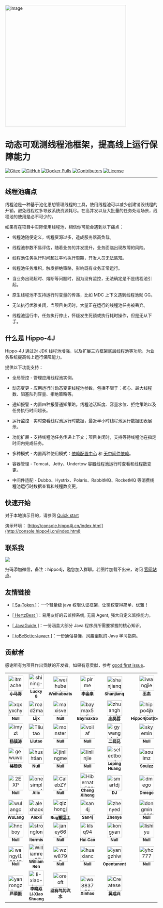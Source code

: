 <img align="center" width="400" alt="image" src="https://user-images.githubusercontent.com/77398366/181906454-b46f6a14-7c2c-4b8f-8b0a-40432521bed8.png">

# 动态可观测线程池框架，提高线上运行保障能力

[![Gitee](https://gitee.com/itmachen/hippo4j/badge/star.svg?theme=gvp)](https://gitee.com/itmachen/hippo4j) [![GitHub](https://img.shields.io/github/stars/opengoofy/hippo4j)](https://github.com/opengoofy/hippo4j) [![Docker Pulls](https://img.shields.io/docker/pulls/hippo4j/hippo4j-server.svg)](https://store.docker.com/community/images/hippo4j/hippo4j-server) [![Contributors](https://img.shields.io/github/contributors/opengoofy/hippo4j?color=3ba272)](https://github.com/opengoofy/hippo4j/graphs/contributors) [![License](https://img.shields.io/github/license/opengoofy/hippo4j?color=5470c6)](https://github.com/opengoofy/hippo4j/blob/develop/LICENSE)

-------

## 线程池痛点

线程池是一种基于池化思想管理线程的工具，使用线程池可以减少创建销毁线程的开销，避免线程过多导致系统资源耗尽。在高并发以及大批量的任务处理场景，线程池的使用是必不可少的。

如果有在项目中实际使用线程池，相信你可能会遇到以下痛点：

- 线程池随便定义，线程资源过多，造成服务器高负载。

- 线程池参数不易评估，随着业务的并发提升，业务面临出现故障的风险。
- 线程池任务执行时间超过平均执行周期，开发人员无法感知。
- 线程池任务堆积，触发拒绝策略，影响既有业务正常运行。
- 当业务出现超时、熔断等问题时，因为没有监控，无法确定是不是线程池引起。
- 原生线程池不支持运行时变量的传递，比如 MDC 上下文遇到线程池就 GG。
- 无法执行优雅关闭，当项目关闭时，大量正在运行的线程池任务被丢弃。
- 线程池运行中，任务执行停止，怀疑发生死锁或执行耗时操作，但是无从下手。

## 什么是 Hippo-4J

Hippo-4J 通过对 JDK 线程池增强，以及扩展三方框架底层线程池等功能，为业务系统提高线上运行保障能力。

提供以下功能支持：

- 全局管控 - 管理应用线程池实例。

- 动态变更 - 应用运行时动态变更线程池参数，包括不限于：核心、最大线程数、阻塞队列容量、拒绝策略等。
- 通知报警 - 内置四种报警通知策略，线程池活跃度、容量水位、拒绝策略以及任务执行时间超长。
- 运行监控 - 实时查看线程池运行时数据，最近半小时线程池运行数据图表展示。
- 功能扩展 - 支持线程池任务传递上下文；项目关闭时，支持等待线程池在指定时间内完成任务。
- 多种模式 - 内置两种使用模式：[依赖配置中心](https://hippo4j.cn/docs/user_docs/getting_started/config/hippo4j-config-start) 和 [无中间件依赖](https://hippo4j.cn/docs/user_docs/getting_started/server/hippo4j-server-start)。
- 容器管理 - Tomcat、Jetty、Undertow 容器线程池运行时查看和线程数变更。
- 中间件适配 - Dubbo、Hystrix、Polaris、RabbitMQ、RocketMQ 等消费线程池运行时数据查看和线程数变更。

## 快速开始

对于本地演示目的，请参阅 [Quick start](https://hippo4j.cn/docs/user_docs/user_guide/quick-start)

演示环境： [http://console.hippo4j.cn/index.html](http://console.hippo4j.cn/index.html)

## 联系我

![](https://user-images.githubusercontent.com/77398366/185774220-c11951f9-e130-4d60-8204-afb5c51d4401.png)

扫码添加微信，备注：hippo4j，邀您加入群聊。若图片加载不出来，访问 [官网站点](https://hippo4j.cn/docs/user_docs/other/group)。

## 友情链接

- [[ Sa-Token ]](https://github.com/dromara/sa-token)：一个轻量级 java 权限认证框架，让鉴权变得简单、优雅！  

- [[ HertzBeat ]](https://github.com/dromara/hertzbeat)：易用友好的云监控系统, 无需 Agent, 强大自定义监控能力。   
- [[ JavaGuide ]](https://github.com/Snailclimb/JavaGuide)：一份涵盖大部分 Java 程序员所需要掌握的核心知识。
- [[ toBeBetterJavaer ]](https://github.com/itwanger/toBeBetterJavaer)：一份通俗易懂、风趣幽默的 Java 学习指南。

## 贡献者

感谢所有为项目作出贡献的开发者。如果有意贡献，参考 [good first issue](https://github.com/opengoofy/hippo4j/issues?q=is%3Aopen+is%3Aissue+label%3A%22good+first+issue%22)。

<!-- readme: contributors -start -->
<table>
<tr>
    <td align="center">
        <a href="https://github.com/itmachen">
            <img src="https://avatars.githubusercontent.com/u/77398366?v=4" width="50;" alt="itmachen"/>
            <br />
            <sub><b>小马哥</b></sub>
        </a>
    </td>
    <td align="center">
        <a href="https://github.com/shining-stars-lk">
            <img src="https://avatars.githubusercontent.com/u/40255310?v=4" width="50;" alt="shining-stars-lk"/>
            <br />
            <sub><b>Lucky 8</b></sub>
        </a>
    </td>
    <td align="center">
        <a href="https://github.com/weihubeats">
            <img src="https://avatars.githubusercontent.com/u/42484192?v=4" width="50;" alt="weihubeats"/>
            <br />
            <sub><b>Weihubeats</b></sub>
        </a>
    </td>
    <td align="center">
        <a href="https://github.com/pirme">
            <img src="https://avatars.githubusercontent.com/u/41976977?v=4" width="50;" alt="pirme"/>
            <br />
            <sub><b>李金来</b></sub>
        </a>
    </td>
    <td align="center">
        <a href="https://github.com/shanjianq">
            <img src="https://avatars.githubusercontent.com/u/49084314?v=4" width="50;" alt="shanjianq"/>
            <br />
            <sub><b>Shanjianq</b></sub>
        </a>
    </td>
    <td align="center">
        <a href="https://github.com/iwangjie">
            <img src="https://avatars.githubusercontent.com/u/23075587?v=4" width="50;" alt="iwangjie"/>
            <br />
            <sub><b>王杰</b></sub>
        </a>
    </td>
    <td align="center">
        <a href="https://github.com/pizihao">
            <img src="https://avatars.githubusercontent.com/u/48643103?v=4" width="50;" alt="pizihao"/>
            <br />
            <sub><b>Pizihao</b></sub>
        </a>
    </td>
    <td align="center">
        <a href="https://github.com/BigXin0109">
            <img src="https://avatars.githubusercontent.com/u/24769514?v=4" width="50;" alt="BigXin0109"/>
            <br />
            <sub><b>BigXin0109</b></sub>
        </a>
    </td>
    <td align="center">
        <a href="https://github.com/Gdk666">
            <img src="https://avatars.githubusercontent.com/u/22442067?v=4" width="50;" alt="Gdk666"/>
            <br />
            <sub><b>Null</b></sub>
        </a>
    </td></tr>
<tr>
    <td align="center">
        <a href="https://github.com/xqxyxchy">
            <img src="https://avatars.githubusercontent.com/u/21134578?v=4" width="50;" alt="xqxyxchy"/>
            <br />
            <sub><b>Null</b></sub>
        </a>
    </td>
    <td align="center">
        <a href="https://github.com/road2master">
            <img src="https://avatars.githubusercontent.com/u/53806703?v=4" width="50;" alt="road2master"/>
            <br />
            <sub><b>Lijx</b></sub>
        </a>
    </td>
    <td align="center">
        <a href="https://github.com/maxisvest">
            <img src="https://avatars.githubusercontent.com/u/20422618?v=4" width="50;" alt="maxisvest"/>
            <br />
            <sub><b>Null</b></sub>
        </a>
    </td>
    <td align="center">
        <a href="https://github.com/baymax55">
            <img src="https://avatars.githubusercontent.com/u/35788491?v=4" width="50;" alt="baymax55"/>
            <br />
            <sub><b>Baymax55</b></sub>
        </a>
    </td>
    <td align="center">
        <a href="https://github.com/zhuanghaozhe">
            <img src="https://avatars.githubusercontent.com/u/73152769?v=4" width="50;" alt="zhuanghaozhe"/>
            <br />
            <sub><b>庄昊哲</b></sub>
        </a>
    </td>
    <td align="center">
        <a href="https://github.com/hippo4jbot">
            <img src="https://avatars.githubusercontent.com/u/93201205?v=4" width="50;" alt="hippo4jbot"/>
            <br />
            <sub><b>Hippo4jbot[bot]</b></sub>
        </a>
    </td>
    <td align="center">
        <a href="https://github.com/liulinfei121">
            <img src="https://avatars.githubusercontent.com/u/57127515?v=4" width="50;" alt="liulinfei121"/>
            <br />
            <sub><b>Null</b></sub>
        </a>
    </td>
    <td align="center">
        <a href="https://github.com/Atmanuclear">
            <img src="https://avatars.githubusercontent.com/u/25747005?v=4" width="50;" alt="Atmanuclear"/>
            <br />
            <sub><b>Null</b></sub>
        </a>
    </td>
    <td align="center">
        <a href="https://github.com/hippo4j">
            <img src="https://avatars.githubusercontent.com/u/93200041?v=4" width="50;" alt="hippo4j"/>
            <br />
            <sub><b>Hippo4j</b></sub>
        </a>
    </td></tr>
<tr>
    <td align="center">
        <a href="https://github.com/imyzt">
            <img src="https://avatars.githubusercontent.com/u/28680198?v=4" width="50;" alt="imyzt"/>
            <br />
            <sub><b>杨镇涛</b></sub>
        </a>
    </td>
    <td align="center">
        <a href="https://github.com/Tliutao">
            <img src="https://avatars.githubusercontent.com/u/17719583?v=4" width="50;" alt="Tliutao"/>
            <br />
            <sub><b>Liutao</b></sub>
        </a>
    </td>
    <td align="center">
        <a href="https://github.com/monsterxxp">
            <img src="https://avatars.githubusercontent.com/u/37952446?v=4" width="50;" alt="monsterxxp"/>
            <br />
            <sub><b>Null</b></sub>
        </a>
    </td>
    <td align="center">
        <a href="https://github.com/voilaf">
            <img src="https://avatars.githubusercontent.com/u/16870828?v=4" width="50;" alt="voilaf"/>
            <br />
            <sub><b>Null</b></sub>
        </a>
    </td>
    <td align="center">
        <a href="https://github.com/gywanghai">
            <img src="https://avatars.githubusercontent.com/u/102774648?v=4" width="50;" alt="gywanghai"/>
            <br />
            <sub><b>二师兄</b></sub>
        </a>
    </td>
    <td align="center">
        <a href="https://github.com/skyemin">
            <img src="https://avatars.githubusercontent.com/u/38172444?v=4" width="50;" alt="skyemin"/>
            <br />
            <sub><b>Null</b></sub>
        </a>
    </td>
    <td align="center">
        <a href="https://github.com/Redick01">
            <img src="https://avatars.githubusercontent.com/u/15903214?v=4" width="50;" alt="Redick01"/>
            <br />
            <sub><b>Redick Liu</b></sub>
        </a>
    </td>
    <td align="center">
        <a href="https://github.com/xiaochengxuyuan">
            <img src="https://avatars.githubusercontent.com/u/9032006?v=4" width="50;" alt="xiaochengxuyuan"/>
            <br />
            <sub><b>Sean Wu</b></sub>
        </a>
    </td>
    <td align="center">
        <a href="https://github.com/HKMV">
            <img src="https://avatars.githubusercontent.com/u/26456469?v=4" width="50;" alt="HKMV"/>
            <br />
            <sub><b>Serenity</b></sub>
        </a>
    </td></tr>
<tr>
    <td align="center">
        <a href="https://github.com/gewuwo">
            <img src="https://avatars.githubusercontent.com/u/97213587?v=4" width="50;" alt="gewuwo"/>
            <br />
            <sub><b>格悟沃</b></sub>
        </a>
    </td>
    <td align="center">
        <a href="https://github.com/hushtian">
            <img src="https://avatars.githubusercontent.com/u/55479601?v=4" width="50;" alt="hushtian"/>
            <br />
            <sub><b>Null</b></sub>
        </a>
    </td>
    <td align="center">
        <a href="https://github.com/jinlingmei">
            <img src="https://avatars.githubusercontent.com/u/24669082?v=4" width="50;" alt="jinlingmei"/>
            <br />
            <sub><b>Null</b></sub>
        </a>
    </td>
    <td align="center">
        <a href="https://github.com/linlinjie">
            <img src="https://avatars.githubusercontent.com/u/22275940?v=4" width="50;" alt="linlinjie"/>
            <br />
            <sub><b>Null</b></sub>
        </a>
    </td>
    <td align="center">
        <a href="https://github.com/selectbook">
            <img src="https://avatars.githubusercontent.com/u/8454350?v=4" width="50;" alt="selectbook"/>
            <br />
            <sub><b>Leping Huang</b></sub>
        </a>
    </td>
    <td align="center">
        <a href="https://github.com/soulmz">
            <img src="https://avatars.githubusercontent.com/u/10662992?v=4" width="50;" alt="soulmz"/>
            <br />
            <sub><b>Soulzz</b></sub>
        </a>
    </td>
    <td align="center">
        <a href="https://github.com/tomsun28">
            <img src="https://avatars.githubusercontent.com/u/24788200?v=4" width="50;" alt="tomsun28"/>
            <br />
            <sub><b>Tomsun28</b></sub>
        </a>
    </td>
    <td align="center">
        <a href="https://github.com/backbay2-yzg">
            <img src="https://avatars.githubusercontent.com/u/64394486?v=4" width="50;" alt="backbay2-yzg"/>
            <br />
            <sub><b>游祖光</b></sub>
        </a>
    </td>
    <td align="center">
        <a href="https://github.com/puppet4">
            <img src="https://avatars.githubusercontent.com/u/28887178?v=4" width="50;" alt="puppet4"/>
            <br />
            <sub><b>Tudo</b></sub>
        </a>
    </td></tr>
<tr>
    <td align="center">
        <a href="https://github.com/2EXP">
            <img src="https://avatars.githubusercontent.com/u/26007713?v=4" width="50;" alt="2EXP"/>
            <br />
            <sub><b>Null</b></sub>
        </a>
    </td>
    <td align="center">
        <a href="https://github.com/onesimplecoder">
            <img src="https://avatars.githubusercontent.com/u/30288465?v=4" width="50;" alt="onesimplecoder"/>
            <br />
            <sub><b>Alic</b></sub>
        </a>
    </td>
    <td align="center">
        <a href="https://github.com/CalebZYC">
            <img src="https://avatars.githubusercontent.com/u/42887532?v=4" width="50;" alt="CalebZYC"/>
            <br />
            <sub><b>Null</b></sub>
        </a>
    </td>
    <td align="center">
        <a href="https://github.com/Hibernate5666">
            <img src="https://avatars.githubusercontent.com/u/30147527?v=4" width="50;" alt="Hibernate5666"/>
            <br />
            <sub><b>Cheng Xihong</b></sub>
        </a>
    </td>
    <td align="center">
        <a href="https://github.com/smartdj">
            <img src="https://avatars.githubusercontent.com/u/3272679?v=4" width="50;" alt="smartdj"/>
            <br />
            <sub><b>DJ</b></sub>
        </a>
    </td>
    <td align="center">
        <a href="https://github.com/dmego">
            <img src="https://avatars.githubusercontent.com/u/22118976?v=4" width="50;" alt="dmego"/>
            <br />
            <sub><b>Dmego</b></sub>
        </a>
    </td>
    <td align="center">
        <a href="https://github.com/dousp">
            <img src="https://avatars.githubusercontent.com/u/5936499?v=4" width="50;" alt="dousp"/>
            <br />
            <sub><b>Douspeng</b></sub>
        </a>
    </td>
    <td align="center">
        <a href="https://github.com/hl1248">
            <img src="https://avatars.githubusercontent.com/u/70790953?v=4" width="50;" alt="hl1248"/>
            <br />
            <sub><b>Lucas</b></sub>
        </a>
    </td>
    <td align="center">
        <a href="https://github.com/gentlelynn">
            <img src="https://avatars.githubusercontent.com/u/19168453?v=4" width="50;" alt="gentlelynn"/>
            <br />
            <sub><b>Lynn</b></sub>
        </a>
    </td></tr>
<tr>
    <td align="center">
        <a href="https://github.com/wulangcode">
            <img src="https://avatars.githubusercontent.com/u/48200100?v=4" width="50;" alt="wulangcode"/>
            <br />
            <sub><b>WuLang</b></sub>
        </a>
    </td>
    <td align="center">
        <a href="https://github.com/alexhaoxuan">
            <img src="https://avatars.githubusercontent.com/u/46749051?v=4" width="50;" alt="alexhaoxuan"/>
            <br />
            <sub><b>Alexli</b></sub>
        </a>
    </td>
    <td align="center">
        <a href="https://github.com/qizhongju">
            <img src="https://avatars.githubusercontent.com/u/19883548?v=4" width="50;" alt="qizhongju"/>
            <br />
            <sub><b>Bug搬运工</b></sub>
        </a>
    </td>
    <td align="center">
        <a href="https://github.com/san4j">
            <img src="https://avatars.githubusercontent.com/u/40364355?v=4" width="50;" alt="san4j"/>
            <br />
            <sub><b>San4j</b></sub>
        </a>
    </td>
    <td align="center">
        <a href="https://github.com/zhenyed">
            <img src="https://avatars.githubusercontent.com/u/26167590?v=4" width="50;" alt="zhenyed"/>
            <br />
            <sub><b>Zhenye</b></sub>
        </a>
    </td>
    <td align="center">
        <a href="https://github.com/dongming0920">
            <img src="https://avatars.githubusercontent.com/u/57832778?v=4" width="50;" alt="dongming0920"/>
            <br />
            <sub><b>Null</b></sub>
        </a>
    </td>
    <td align="center">
        <a href="https://github.com/f497196689">
            <img src="https://avatars.githubusercontent.com/u/15325854?v=4" width="50;" alt="f497196689"/>
            <br />
            <sub><b>Fengjing</b></sub>
        </a>
    </td>
    <td align="center">
        <a href="https://github.com/Snailclimb">
            <img src="https://avatars.githubusercontent.com/u/29880145?v=4" width="50;" alt="Snailclimb"/>
            <br />
            <sub><b>Guide</b></sub>
        </a>
    </td>
    <td align="center">
        <a href="https://github.com/hbw1994">
            <img src="https://avatars.githubusercontent.com/u/22744421?v=4" width="50;" alt="hbw1994"/>
            <br />
            <sub><b>Null</b></sub>
        </a>
    </td></tr>
<tr>
    <td align="center">
        <a href="https://github.com/hncboy">
            <img src="https://avatars.githubusercontent.com/u/27755574?v=4" width="50;" alt="hncboy"/>
            <br />
            <sub><b>Null</b></sub>
        </a>
    </td>
    <td align="center">
        <a href="https://github.com/stronglong">
            <img src="https://avatars.githubusercontent.com/u/15846157?v=4" width="50;" alt="stronglong"/>
            <br />
            <sub><b>Itermis</b></sub>
        </a>
    </td>
    <td align="center">
        <a href="https://github.com/janey668">
            <img src="https://avatars.githubusercontent.com/u/99872936?v=4" width="50;" alt="janey668"/>
            <br />
            <sub><b>Null</b></sub>
        </a>
    </td>
    <td align="center">
        <a href="https://github.com/klsq94">
            <img src="https://avatars.githubusercontent.com/u/16208392?v=4" width="50;" alt="klsq94"/>
            <br />
            <sub><b>Hui Cao</b></sub>
        </a>
    </td>
    <td align="center">
        <a href="https://github.com/kongyanbo-cx">
            <img src="https://avatars.githubusercontent.com/u/58963923?v=4" width="50;" alt="kongyanbo-cx"/>
            <br />
            <sub><b>Null</b></sub>
        </a>
    </td>
    <td align="center">
        <a href="https://github.com/lishiyu">
            <img src="https://avatars.githubusercontent.com/u/36871640?v=4" width="50;" alt="lishiyu"/>
            <br />
            <sub><b>Null</b></sub>
        </a>
    </td>
    <td align="center">
        <a href="https://github.com/Nhxz">
            <img src="https://avatars.githubusercontent.com/u/72447160?v=4" width="50;" alt="Nhxz"/>
            <br />
            <sub><b>Nhxz</b></sub>
        </a>
    </td>
    <td align="center">
        <a href="https://github.com/op-lht">
            <img src="https://avatars.githubusercontent.com/u/34021816?v=4" width="50;" alt="op-lht"/>
            <br />
            <sub><b>Op-lht</b></sub>
        </a>
    </td>
    <td align="center">
        <a href="https://github.com/wangjie-github">
            <img src="https://avatars.githubusercontent.com/u/35762878?v=4" width="50;" alt="wangjie-github"/>
            <br />
            <sub><b>Wangjie</b></sub>
        </a>
    </td></tr>
<tr>
    <td align="center">
        <a href="https://github.com/wangyi123456">
            <img src="https://avatars.githubusercontent.com/u/25248959?v=4" width="50;" alt="wangyi123456"/>
            <br />
            <sub><b>Null</b></sub>
        </a>
    </td>
    <td align="center">
        <a href="https://github.com/Williamren97">
            <img src="https://avatars.githubusercontent.com/u/43086401?v=4" width="50;" alt="Williamren97"/>
            <br />
            <sub><b>William Ren</b></sub>
        </a>
    </td>
    <td align="center">
        <a href="https://github.com/wzw8795">
            <img src="https://avatars.githubusercontent.com/u/90670917?v=4" width="50;" alt="wzw8795"/>
            <br />
            <sub><b>Null</b></sub>
        </a>
    </td>
    <td align="center">
        <a href="https://github.com/huaxianchao">
            <img src="https://avatars.githubusercontent.com/u/50727527?v=4" width="50;" alt="huaxianchao"/>
            <br />
            <sub><b>Null</b></sub>
        </a>
    </td>
    <td align="center">
        <a href="https://github.com/yangzhiw">
            <img src="https://avatars.githubusercontent.com/u/13634974?v=4" width="50;" alt="yangzhiw"/>
            <br />
            <sub><b>Opentanent</b></sub>
        </a>
    </td>
    <td align="center">
        <a href="https://github.com/yhc777">
            <img src="https://avatars.githubusercontent.com/u/71164753?v=4" width="50;" alt="yhc777"/>
            <br />
            <sub><b>Null</b></sub>
        </a>
    </td>
    <td align="center">
        <a href="https://github.com/zhaiweij">
            <img src="https://avatars.githubusercontent.com/u/10173248?v=4" width="50;" alt="zhaiweij"/>
            <br />
            <sub><b>Zhaiweij</b></sub>
        </a>
    </td>
    <td align="center">
        <a href="https://github.com/zhaojinchao95">
            <img src="https://avatars.githubusercontent.com/u/33742097?v=4" width="50;" alt="zhaojinchao95"/>
            <br />
            <sub><b>Zhaojinchao</b></sub>
        </a>
    </td>
    <td align="center">
        <a href="https://github.com/zj1997">
            <img src="https://avatars.githubusercontent.com/u/31212787?v=4" width="50;" alt="zj1997"/>
            <br />
            <sub><b>Null</b></sub>
        </a>
    </td></tr>
<tr>
    <td align="center">
        <a href="https://github.com/yanrongzhen">
            <img src="https://avatars.githubusercontent.com/u/106363931?v=4" width="50;" alt="yanrongzhen"/>
            <br />
            <sub><b>严荣振</b></sub>
        </a>
    </td>
    <td align="center">
        <a href="https://github.com/li-xiao-shuang">
            <img src="https://avatars.githubusercontent.com/u/34903552?v=4" width="50;" alt="li-xiao-shuang"/>
            <br />
            <sub><b>李晓双 Li Xiao Shuang</b></sub>
        </a>
    </td>
    <td align="center">
        <a href="https://github.com/oreoft">
            <img src="https://avatars.githubusercontent.com/u/51789848?v=4" width="50;" alt="oreoft"/>
            <br />
            <sub><b>没有气的汽水</b></sub>
        </a>
    </td>
    <td align="center">
        <a href="https://github.com/wo883721">
            <img src="https://avatars.githubusercontent.com/u/10241323?v=4" width="50;" alt="wo883721"/>
            <br />
            <sub><b>Xinhao</b></sub>
        </a>
    </td>
    <td align="center">
        <a href="https://github.com/Createsequence">
            <img src="https://avatars.githubusercontent.com/u/49221670?v=4" width="50;" alt="Createsequence"/>
            <br />
            <sub><b>黄成兴</b></sub>
        </a>
    </td></tr>
</table>
<!-- readme: contributors -end -->
